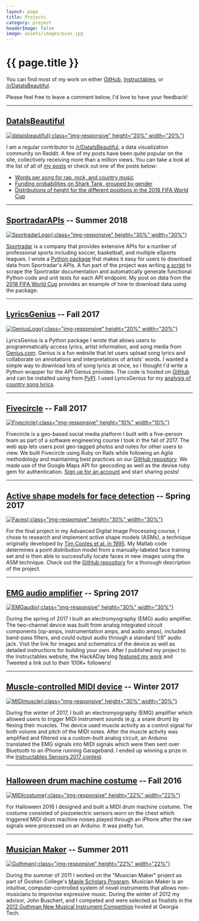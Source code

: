 ```yaml
---
layout: page
title: Projects
category: project
headerImage: false
image: assets/images/pies.jpg
---
```


<h1 class="title">{{ page.title }}</h1>

<section class="list">

</section>

You can find most of my work on either [GitHub](https://github.com/johnwmillr), [Instructables](https://www.instructables.com/member/johnwmillr/), or [/r/DataIsBeautiful](https://www.reddit.com/r/dataisbeautiful/search?sort=top&q=author%3A%22textureflow%22+title%3A%5BOC%5D&restrict_sr=on).

Please feel free to leave a comment below, I'd love to have your feedback!

---

## [DataIsBeautiful](https://www.reddit.com/r/dataisbeautiful/search?q=author%3A%22textureflow%22+title%3A%5BOC%5D&sort=new&restrict_sr=on)
[![dataisbeautiful](https://upload.wikimedia.org/wikipedia/en/thumb/8/82/Reddit_logo_and_wordmark.svg/800px-Reddit_logo_and_wordmark.svg.png){:class="img-responsive" height="20%" width="20%"}](https://www.reddit.com/r/dataisbeautiful/search?sort=top&q=author%3A%22textureflow%22+title%3A%5BOC%5D&restrict_sr=on)

I am a regular contributor to [/r/DataIsBeautiful](https://www.reddit.com/r/dataisbeautiful/search?sort=top&q=author%3A%22textureflow%22+title%3A%5BOC%5D&restrict_sr=on), a data visualization community on Reddit. A few of my posts have been quite popular on the site, collectively receiving more than a million views. You can take a look at the list of all of [my posts](https://www.reddit.com/r/dataisbeautiful/search?sort=top&q=author%3A%22textureflow%22+title%3A%5BOC%5D&restrict_sr=on) or check out one of the posts below:
 - [Words per song for rap, rock, and country music](https://www.reddit.com/r/dataisbeautiful/comments/8j1r7b/words_per_song_for_rap_rock_and_country_music_oc/)
 - [Funding probabilities on Shark Tank, grouped by gender](https://www.reddit.com/r/dataisbeautiful/comments/8wr8ko/funding_probabilities_on_shark_tank_grouped_by/)
 - [Distributions of height for the different positions in the 2018 FIFA World Cup](https://www.reddit.com/r/dataisbeautiful/comments/8sg3ok/distributions_of_height_for_the_different/)

---

## [SportradarAPIs](https://github.com/johnwmillr/SportradarAPIs) -- **Summer 2018**
[![SportradarLogo](https://sportradar.us/wp-content/uploads/2015/12/logo-retina.png){:class="img-responsive" height="30%" width="30%"}](https://github.com/johnwmillr/SportradarAPIs)

[Sportradar](http://sportradar.com/) is a company that provides extensive APIs for a number of professional sports including soccer, basketball, and multiple eSports leagues. I wrote a [Python package](https://github.com/johnwmillr/SportradarAPIs) that makes it easy for users to download data from Sportradar's APIs. A fun part of the project was writing [a script](/assets/code/scrapeSportradarEndpoints.ipynb) to scrape the Sportradar documentation and automatically generate functional Python code and unit tests for each API endpoint. My post on data from the [2018 FIFA World Cup](/fifa-world-cup-data/) provides an example of how to download data using the package.

---

## [LyricsGenius](https://github.com/johnwmillr/LyricsGenius) -- **Fall 2017**
[![GeniusLogo](https://t2.genius.com/unsafe/220x0/https%3A%2F%2Fimages.rapgenius.com%2F716fe1fbbf4817447e21dd2f9aca0354.999x1000x1.png){:class="img-responsive" height="20%" width="20%"}](https://github.com/johnwmillr/LyricsGenius)

LyricsGenius is a Python package I wrote that allows users to programmatically access lyrics, artist information, and song media from [Genius.com](https://genius.com/). Genius is a fun website that let users upload song lyrics and collaborate on annotations and interpretations of artists' words. I wanted a simple way to download lots of song lyrics at once, so I thought I'd write a Python wrapper for the API Genius provides. The code is hosted on [GitHub](https://github.com/johnwmillr/GeniusAPI) and can be installed using from [PyPI](https://pypi.org/project/lyricsgenius/). I used LyricsGenius for my [analysis of country song lyrics](http://www.johnwmillr.com/trucks-and-beer/).

---

## [Fivecircle](https://fivecircle.herokuapp.com/) -- **Fall 2017**
[![Fivecircle](https://upload.wikimedia.org/wikipedia/commons/1/13/Zentao.png){:class="img-responsive" height="10%" width="10%"}](https://fivecircle.herokuapp.com/)

Fivecircle is a geo-based social media platform I built with a five-person team as part of a software engineering course I took in the fall of 2017. The web app lets users post geo-tagged photos and notes for other users to view. We built Fivecircle using Ruby on Rails while following an Agile methodology and maintaining best practices on our [GitHub repository](https://github.com/johnwmillr/Fivecircle). We made use of the Google Maps API for geocoding as well as the devise ruby gem for authentication. [Sign up for an account](https://fivecircle.herokuapp.com/users/sign_up) and start sharing posts!

---

## [Active shape models for face detection](https://github.com/johnwmillr/ActiveShapeModels) -- **Spring 2017**
[![Faces](https://raw.githubusercontent.com/johnwmillr/ActiveShapeModels/master/Media/Video/ASM_FaceDetection_24-Jul-2017_MUCT.gif){:class="img-responsive" height="30%" width="30%"}](https://github.com/johnwmillr/ActiveShapeModels)

For the final project in my Advanced Digital Image Processing course, I chose to research and implement active shape models (ASMs), a technique originally developed by [Tim Cootes et al. in 1995](https://www.sciencedirect.com/science/article/pii/S1077314285710041). My Matlab code determines a point distribution model from a manually-labeled face training set and is then able to successfully locate faces in new images using the ASM technique. Check out the [GitHub repository](https://github.com/johnwmillr/ActiveShapeModels) for a thorough description of the project.

---

## [EMG audio amplifier](http://www.instructables.com/id/Build-a-Muscle-Audio-Amplifier-Electromyography) -- **Spring 2017**
[![EMGaudio](https://cdn.instructables.com/FSY/V1BE/J47LCT82/FSYV1BEJ47LCT82.MEDIUM.jpg){:class="img-responsive" height="30%" width="30%"}](http://www.instructables.com/id/Build-a-Muscle-Audio-Amplifier-Electromyography)

During the spring of 2017 I built an electromyography (EMG) audio amplifier. The two-channel device was built from analog integrated circuit components (op-amps, instrumentation amps, and audio amps), included band-pass filters, and could output audio through a standard 1/8" audio jack. Visit the link for images and schematics of the device as well as detailed instructions for building your own. After I published my project to the Instructables website, the HackADay blog [featured my work](https://hackaday.com/2017/06/24/listen-to-your-body) and Tweeted a link out to their 100K+ followers!

---

## [Muscle-controlled MIDI device](http://www.instructables.com/id/Make-Muscle-MIDI-Music/) -- **Winter 2017**
[![MIDImuscle](https://cdn.instructables.com/F7A/0QZB/IYKFXBWB/F7A0QZBIYKFXBWB.MEDIUM.jpg){:class="img-responsive" height="30%" width="30%"}](http://www.instructables.com/id/Make-Muscle-MIDI-Music/)

During the winter of 2017, I built an electromyography (EMG) amplifier which allowed users to trigger MIDI instrument sounds (e.g. a snare drum) by flexing their muscles. The device used muscle activity as a control signal for both volume and pitch of the MIDI notes. After the muscle activity was amplified and filtered via a custom-built analog circuit, an Arduino translated the EMG signals into MIDI signals which were then sent over Bluetooth to an iPhone running Garageband. I ended up winning a prize in the [Instructables Sensors 2017 contest](http://www.instructables.com/contest/sensors2017/).

---

## [Halloween drum machine costume](http://www.instructables.com/id/Functional-MIDI-Drum-Machine-Costume) -- **Fall 2016**
[![MIDIcostume](https://cdn.instructables.com/F30/YA8B/J44FX9TH/F30YA8BJ44FX9TH.MEDIUM.jpg){:class="img-responsive" height="22%" width="22%"}](http://www.instructables.com/id/Functional-MIDI-Drum-Machine-Costume)

For Halloween 2016 I designed and built a MIDI drum machine costume. The costume consisted of piezoelectric sensors worn on the chest which triggered MIDI drum machine noises played through an iPhone after the raw signals were processed on an Arduino. It was pretty fun.

---

## [Musician Maker](https://www.goshen.edu/academics/2012/02/29/miller-and-buschert-finalists-in-guthman-competition/) -- **Summer 2011**
[![Guthman](https://www.goshen.edu/wp-content/uploads/sites/2/2012/02/Guthman2012.jpg){:class="img-responsive" height="22%" width="22%"}](https://www.goshen.edu/academics/2012/02/29/miller-and-buschert-finalists-in-guthman-competition/)

During the summer of 2011 I worked on the "Musician Maker" project as part of Goshen College's [Maple Scholars Program](https://www.goshen.edu/academics/maple-scholars/). Musician Maker is an intuitive, computer-controlled system of novel instruments that allows non-musicians to improvise expressive music. During the winter of 2012 my advisor, John Buschert, and I competed and were selected as finalists in the [2012 Guthman New Musical Instrument Competition](https://www.youtube.com/watch?v=5YQF2KTMRPs) hosted at Georgia Tech.
